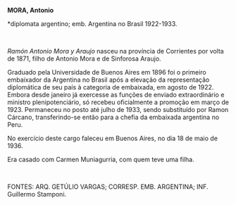 **MORA, Antonio**

\*diplomata argentino; emb. Argentina no Brasil 1922-1933.

 

*Ramón Antonio Mora y Araujo* nasceu na província de Corrientes por
volta de 1871, filho de Antonio Mora e de Sinforosa Araujo.

Graduado pela Universidade de Buenos Aires em 1896 foi o primeiro
embaixador da Argentina no Brasil após a elevação da representação
diplomática de seu país à categoria de embaixada, em agosto de 1922.
Embora desde janeiro já exercesse as funções de enviado extraordinário e
ministro plenipotenciário, só recebeu oficialmente a promoção em março
de 1923. Permaneceu no posto até julho de 1933, sendo substituído por
Ramon Cárcano, transferindo-se então para a chefia da embaixada
argentina no Peru.

No exercício deste cargo faleceu em Buenos Aires, no dia 18 de maio de
1936.

Era casado com Carmen Muniagurria, com quem teve uma filha.

 

FONTES: ARQ. GETÚLIO VARGAS; CORRESP. EMB. ARGENTINA; INF. Guillermo
Stamponi.

 
